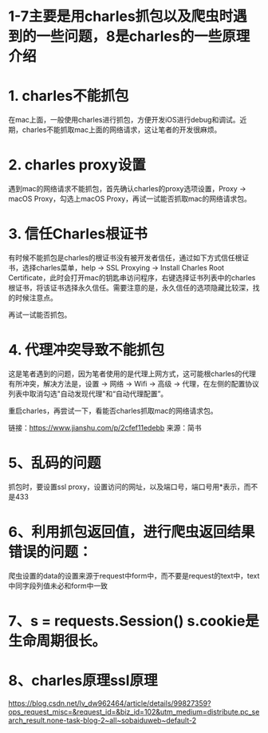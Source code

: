 # 1-7主要是用charles抓包以及爬虫时遇到的一些问题，8是charles的一些原理介绍
#  1. charles不能抓包  

在mac上面，一般使用charles进行抓包，方便开发iOS进行debug和调试。近期，charles不能抓取mac上面的网络请求，这让笔者的开发很麻烦。
#  2. charles proxy设置  

遇到mac的网络请求不能抓包，首先确认charles的proxy选项设置，Proxy -> macOS Proxy，勾选上macOS Proxy，再试一试能否抓取mac的网络请求包。
#  3. 信任Charles根证书  

有时候不能抓包是charles的根证书没有被开发者信任，通过如下方式信任根证书，选择charles菜单，help -> SSL Proxying -> Install Charles Root Certificate，此时会打开mac的钥匙串访问程序，右键选择证书列表中的charles根证书，将该证书选择永久信任。需要注意的是，永久信任的选项隐藏比较深，找的时候注意点。

再试一试能否抓包。  

#  4. 代理冲突导致不能抓包

这是笔者遇到的问题，因为笔者使用的是代理上网方式，这可能根charles的代理有所冲突，解决方法是，设置 -> 网络 -> Wifi -> 高级 -> 代理，在左侧的配置协议列表中取消勾选"自动发现代理"和“自动代理配置”。

重启charles，再尝试一下，看能否charles抓取mac的网络请求包。

链接：https://www.jianshu.com/p/2cfef11edebb
来源：简书

# 5、乱码的问题
抓包时，要设置ssl proxy，设置访问的网址，以及端口号，端口号用*表示，而不是433

# 6、利用抓包返回值，进行爬虫返回结果错误的问题：
爬虫设置的data的设置来源于request中form中，而不要是request的text中，text中同字段列值未必和form中一致

# 7、s = requests.Session()  s.cookie是生命周期很长。

# 8、charles原理ssl原理
https://blog.csdn.net/lv_dw962464/article/details/99827359?ops_request_misc=&request_id=&biz_id=102&utm_medium=distribute.pc_search_result.none-task-blog-2~all~sobaiduweb~default-2
